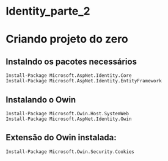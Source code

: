 # Identity_parte_2

# Criando projeto do zero
## Instalndo os pacotes necessários
    Install-Package Microsoft.AspNet.Identity.Core 
    Install-Package Microsoft.AspNet.Identity.EntityFramework

## Instalando o Owin
    Install-Package Microsoft.Owin.Host.SystemWeb 
    Install-Package Microsoft.AspNet.Identity.Owin

## Extensão do Owin instalada:

    Install-Package Microsoft.Owin.Security.Cookies 
  

